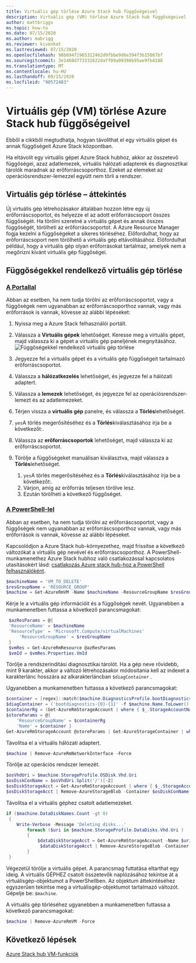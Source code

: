 ```yaml
---
title: Virtuális gép törlése Azure Stack hub függőségeivel
description: Virtuális gép (VM) törlése Azure Stack hub függőségeivel
author: mattbriggs
ms.topic: how-to
ms.date: 07/15/2020
ms.author: mabrigg
ms.reviewer: kivenkat
ms.lastreviewed: 07/15/2020
ms.openlocfilehash: 98b694f1965312462d9fbbe9d6e394f3b15867bf
ms.sourcegitcommit: 3e2460d773332622daff09a09398b95ae9fb4188
ms.translationtype: MT
ms.contentlocale: hu-HU
ms.lasthandoff: 09/15/2020
ms.locfileid: "90572483"
---
```

# <a name="how-to-delete-a-vm-virtual-machine-with-dependencies-on-azure-stack-hub"></a>Virtuális gép (VM) törlése Azure Stack hub függőségeivel

Ebből a cikkből megtudhatja, hogyan távolíthat el egy virtuális gépet és annak függőségeit Azure Stack központban.

Ha eltávolít egy virtuális gépet Azure Stack hubhoz, akkor az összetevő függőségei, azaz adatlemezek, virtuális hálózati adapterek és diagnosztikai tárolók maradnak az erőforráscsoporthoz. Ezeket az elemeket az operációsrendszer-lemezzel együtt nem törli a rendszer.

## <a name="delete-a-vm-overview"></a>Virtuális gép törlése – áttekintés

Új virtuális gép létrehozásakor általában hozzon létre egy új erőforráscsoportot, és helyezze el az adott erőforráscsoport összes függőségét. Ha törölni szeretné a virtuális gépet és annak összes függőségét, törölheti az erőforráscsoportot. A Azure Resource Manager fogja kezelni a függőségeket a sikeres törléséhez. Előfordulhat, hogy az erőforráscsoport nem törölhető a virtuális gép eltávolításához. Előfordulhat például, hogy a virtuális gép olyan erőforrásokat tartalmaz, amelyek nem a megőrizni kívánt virtuális gép függőségei.

## <a name="delete-a-vm-with-dependencies"></a>Függőségekkel rendelkező virtuális gép törlése

### <a name="with-the-portal"></a>[A Portallal](#tab/portal)

Abban az esetben, ha nem tudja törölni az erőforráscsoportot, vagy a függőségek nem ugyanabban az erőforráscsoporthoz vannak, vagy más erőforrások is vannak, kövesse az alábbi lépéseket:

1. Nyissa meg a Azure Stack felhasználói portált.

2. Válassza a **Virtuális gépek** lehetőséget. Keresse meg a virtuális gépet, majd válassza ki a gépet a virtuális gép paneljének megnyitásához.  
![Függőségekkel rendelkező virtuális gép törlése](./media/delete-vm/azure-stack-hub-delete-vm-portal.png)  

3. Jegyezze fel a virtuális gépet és a virtuális gép függőségeit tartalmazó erőforráscsoportot.

4. Válassza a **hálózatkezelés** lehetőséget, és jegyezze fel a hálózati adaptert.

5. Válassza a **lemezek** lehetőséget, és jegyezze fel az operációsrendszer-lemezt és az adatlemezeket.

6. Térjen vissza a **virtuális gép** panelre, és válassza a **Törlés**lehetőséget.

7. `yes`A törlés megerősítéséhez és a **Törlés**kiválasztásához írja be a következőt:.

7. Válassza az **erőforráscsoportok** lehetőséget, majd válassza ki az erőforráscsoportot.

8. Törölje a függőségeket manuálisan kiválasztva, majd válassza a **Törlés**lehetőséget.
    1. `yes`A törlés megerősítéséhez és a **Törlés**kiválasztásához írja be a következőt:.
    2. Várjon, amíg az erőforrás teljesen törölve lesz.
    3. Ezután törölheti a következő függőséget.

### <a name="with-powershell"></a>[A PowerShell-lel](#tab/ps)

Abban az esetben, ha nem tudja törölni az erőforráscsoportot, vagy a függőségek nem ugyanabban az erőforráscsoporthoz vannak, vagy más erőforrások is vannak, kövesse az alábbi lépéseket.

Kapcsolódjon a Azure Stack hub-környezethez, majd frissítse a következő változókat a virtuális gép nevével és erőforráscsoporthoz. A PowerShell-munkamenethez Azure Stack hubhoz való csatlakozással kapcsolatos utasításokért lásd: [csatlakozás Azure stack hub-hoz a PowerShell felhasználóként](azure-stack-powershell-configure-user.md).

```powershell
$machineName = 'VM_TO_DELETE'
$resGroupName = 'RESOURCE_GROUP'
$machine = Get-AzureRmVM -Name $machineName -ResourceGroupName $resGroupName
```

Kérje le a virtuális gép információit és a függőségek nevét. Ugyanebben a munkamenetben futtassa a következő parancsmagokat:

```powershell
 $azResParams = @{
 'ResourceName' = $machineName
 'ResourceType' = 'Microsoft.Compute/virtualMachines'
     'ResourceGroupName' = $resGroupName
 }
 $vmRes = Get-AzureRmResource @azResParams
 $vmId = $vmRes.Properties.VmId
```

Törölje a rendszerindítási diagnosztikai tárolót. Ha a gép neve rövidebb, mint 9 karakter, akkor a változó létrehozásakor módosítania kell az indexet a karakterlánc hosszára az alkarakterláncban `$diagContainer` . 

Ugyanebben a munkamenetben futtassa a következő parancsmagokat:

```powershell
$container = [regex]::match($machine.DiagnosticsProfile.bootDiagnostics.storageUri, '^http[s]?://(.+?)\.').groups[1].value
$diagContainer = ('bootdiagnostics-{0}-{1}' -f $machine.Name.ToLower().Substring(0, 9), $vmId)
$containerRg = (Get-AzureRmStorageAccount | where { $_.StorageAccountName -eq $container }).ResourceGroupName
$storeParams = @{
    'ResourceGroupName' = $containerRg
    'Name' = $container }
Get-AzureRmStorageAccount @storeParams | Get-AzureStorageContainer | where { $_.Name-eq $diagContainer } | Remove-AzureStorageContainer -Force
```

Távolítsa el a virtuális hálózati adaptert.

```powershell
$machine | Remove-AzureRmNetworkInterface -Force
```

Törölje az operációs rendszer lemezét.

```powershell
$osVhdUri = $machine.StorageProfile.OSDisk.Vhd.Uri
$osDiskConName = $osVhdUri.Split('/')[-2]
$osDiskStorageAcct = Get-AzureRmStorageAccount | where { $_.StorageAccountName -eq $osVhdUri.Split('/')[2].Split('.')[0] }
$osDiskStorageAcct | Remove-AzureStorageBlob -Container $osDiskConName -Blob $osVhdUri.Split('/')[-1]
```

Távolítsa el a virtuális géphez csatolt adatlemezeket.

```powershell
if ($machine.DataDiskNames.Count -gt 0)
 {
    Write-Verbose -Message 'Deleting disks...'
        foreach ($uri in $machine.StorageProfile.DataDisks.Vhd.Uri )
        {
            $dataDiskStorageAcct = Get-AzureRmStorageAccount -Name $uri.Split('/')[2].Split('.')[0]
             $dataDiskStorageAcct | Remove-AzureStorageBlob -Container $uri.Split('/')[-2] -Blob $uri.Split('/')[-1] -ea Ignore
        }
 }
```

Végezetül törölje a virtuális gépet. A parancsmag futtatása eltarthat egy ideig. A virtuális GÉPHEZ csatolt összetevők naplózásához tekintse át a virtuálisgép-objektumot a PowerShellben. Az objektum áttekintéséhez egyszerűen tekintse meg a virtuálisgép-objektumot tartalmazó változót. Gépelje be: `$machine`.

A virtuális gép törléséhez ugyanebben a munkamenetben futtassa a következő parancsmagokat:

```powershell
$machine | Remove-AzureRmVM -Force
```

## <a name="next-steps"></a>Következő lépések

[Azure Stack hub VM-funkciók](azure-stack-vm-considerations.md)